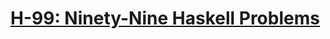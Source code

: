 # [H-99: Ninety-Nine Haskell Problems][1]

  [1]: http://www.haskell.org/haskellwiki/H-99:_Ninety-Nine_Haskell_Problems
